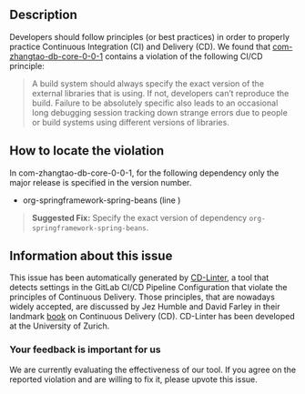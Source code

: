 
## Description
Developers should follow principles (or best practices) in order to properly practice Continuous Integration (CI) and Delivery (CD).
We found that [com-zhangtao-db-core-0-0-1](https://gitlab.com/ztshandongPublic/spring-boot-mybatis-read-write-dbcore/blob/master/.gitlab-ci.yml) contains a violation of the following CI/CD principle:

> A build system should always specify the exact version of the external libraries that is using.
If not, developers can’t reproduce the build. Failure to be absolutely specific also leads to an occasional long debugging session tracking down strange errors due to people or build systems using different versions of libraries.

## How to locate the violation

In com-zhangtao-db-core-0-0-1, for the following dependency only the major release is specified in the version number.

* org-springframework-spring-beans (line )

> **Suggested Fix:** Specify the exact version of dependency `org-springframework-spring-beans`.

## Information about this issue

This issue has been automatically generated by [CD-Linter](https://gitlab.com/Jancso/configuration-analytics), a tool that detects settings in the GitLab CI/CD Pipeline Configuration that violate the principles of Continuous Delivery. Those principles, that are nowadays widely accepted, are discussed by Jez Humble and David Farley in their landmark [book](https://www.oreilly.com/library/view/continuous-delivery-reliable/9780321670250/) on Continuous Delivery (CD). CD-Linter has been developed at the University of Zurich.

### Your feedback is important for us
We are currently evaluating the effectiveness of our tool. If you agree on the reported violation and are willing to fix it, please upvote this issue.